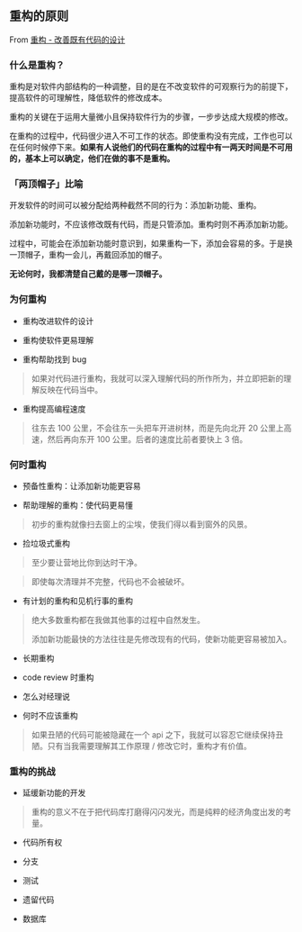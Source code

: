 ## 重构的原则

From [重构 - 改善既有代码的设计]()

### 什么是重构？

重构是对软件内部结构的一种调整，目的是在不改变软件的可观察行为的前提下，提高软件的可理解性，降低软件的修改成本。

重构的关键在于运用大量微小且保持软件行为的步骤，一步步达成大规模的修改。

在重构的过程中，代码很少进入不可工作的状态。即使重构没有完成，工作也可以在任何时候停下来。**如果有人说他们的代码在重构的过程中有一两天时间是不可用的，基本上可以确定，他们在做的事不是重构。**

### 「两顶帽子」比喻

开发软件的时间可以被分配给两种截然不同的行为：添加新功能、重构。

添加新功能时，不应该修改既有代码，而是只管添加。重构时则不再添加新功能。

过程中，可能会在添加新功能时意识到，如果重构一下，添加会容易的多。于是换一顶帽子，重构一会儿，再戴回添加的帽子。

**无论何时，我都清楚自己戴的是哪一顶帽子。**

### 为何重构

- 重构改进软件的设计

- 重构使软件更易理解

- 重构帮助找到 bug

> 如果对代码进行重构，我就可以深入理解代码的所作所为，并立即把新的理解反映在代码当中。

- 重构提高编程速度

> 往东去 100 公里，不会往东一头把车开进树林，而是先向北开 20 公里上高速，然后再向东开 100 公里。后者的速度比前者要快上 3 倍。

### 何时重构

- 预备性重构：让添加新功能更容易

- 帮助理解的重构：使代码更易懂

> 初步的重构就像扫去窗上的尘埃，使我们得以看到窗外的风景。

- 捡垃圾式重构

> 至少要让营地比你到达时干净。

> 即使每次清理并不完整，代码也不会被破坏。

- 有计划的重构和见机行事的重构

> 绝大多数重构都在我做其他事的过程中自然发生。
>
> 添加新功能最快的方法往往是先修改现有的代码，使新功能更容易被加入。

- 长期重构

- code review 时重构

- 怎么对经理说

- 何时不应该重构

> 如果丑陋的代码可能被隐藏在一个 api 之下，我就可以容忍它继续保持丑陋。只有当我需要理解其工作原理 / 修改它时，重构才有价值。

### 重构的挑战

- 延缓新功能的开发

> 重构的意义不在于把代码库打磨得闪闪发光，而是纯粹的经济角度出发的考量。

- 代码所有权

- 分支

- 测试

- 遗留代码

- 数据库
